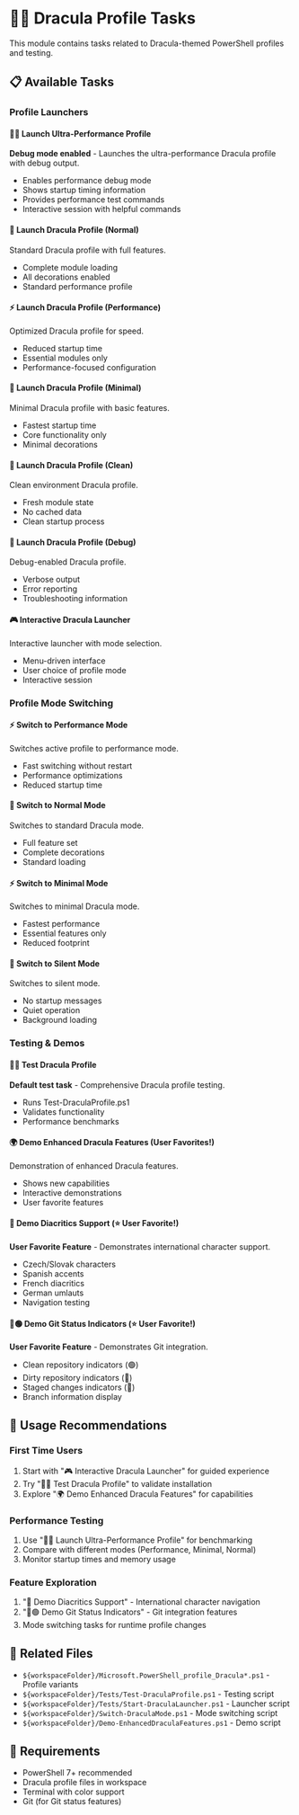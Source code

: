 # 🧛‍♂️ Dracula Profile Tasks

This module contains tasks related to Dracula-themed PowerShell profiles and testing.

## 📋 Available Tasks

### Profile Launchers

#### 🧛‍♂️ Launch Ultra-Performance Profile
**Debug mode enabled** - Launches the ultra-performance Dracula profile with debug output.
- Enables performance debug mode
- Shows startup timing information
- Provides performance test commands
- Interactive session with helpful commands

#### 🚀 Launch Dracula Profile (Normal)
Standard Dracula profile with full features.
- Complete module loading
- All decorations enabled
- Standard performance profile

#### ⚡ Launch Dracula Profile (Performance)
Optimized Dracula profile for speed.
- Reduced startup time
- Essential modules only
- Performance-focused configuration

#### 🎯 Launch Dracula Profile (Minimal)
Minimal Dracula profile with basic features.
- Fastest startup time
- Core functionality only
- Minimal decorations

#### 🧹 Launch Dracula Profile (Clean)
Clean environment Dracula profile.
- Fresh module state
- No cached data
- Clean startup process

#### 🐛 Launch Dracula Profile (Debug)
Debug-enabled Dracula profile.
- Verbose output
- Error reporting
- Troubleshooting information

#### 🎮 Interactive Dracula Launcher
Interactive launcher with mode selection.
- Menu-driven interface
- User choice of profile mode
- Interactive session

### Profile Mode Switching

#### ⚡ Switch to Performance Mode
Switches active profile to performance mode.
- Fast switching without restart
- Performance optimizations
- Reduced startup time

#### 🚀 Switch to Normal Mode
Switches to standard Dracula mode.
- Full feature set
- Complete decorations
- Standard loading

#### ⚡ Switch to Minimal Mode
Switches to minimal Dracula mode.
- Fastest performance
- Essential features only
- Reduced footprint

#### 🤫 Switch to Silent Mode
Switches to silent mode.
- No startup messages
- Quiet operation
- Background loading

### Testing & Demos

#### 🧛‍♂️ Test Dracula Profile
**Default test task** - Comprehensive Dracula profile testing.
- Runs Test-DraculaProfile.ps1
- Validates functionality
- Performance benchmarks

#### 🌍 Demo Enhanced Dracula Features (User Favorites!)
Demonstration of enhanced Dracula features.
- Shows new capabilities
- Interactive demonstrations
- User favorite features

#### 🎨 Demo Diacritics Support (⭐ User Favorite!)
**User Favorite Feature** - Demonstrates international character support.
- Czech/Slovak characters
- Spanish accents
- French diacritics
- German umlauts
- Navigation testing

#### 🔴🟢 Demo Git Status Indicators (⭐ User Favorite!)
**User Favorite Feature** - Demonstrates Git integration.
- Clean repository indicators (🟢)
- Dirty repository indicators (🔴)
- Staged changes indicators (🌟)
- Branch information display

## 🎯 Usage Recommendations

### First Time Users
1. Start with "🎮 Interactive Dracula Launcher" for guided experience
2. Try "🧛‍♂️ Test Dracula Profile" to validate installation
3. Explore "🌍 Demo Enhanced Dracula Features" for capabilities

### Performance Testing
1. Use "🧛‍♂️ Launch Ultra-Performance Profile" for benchmarking
2. Compare with different modes (Performance, Minimal, Normal)
3. Monitor startup times and memory usage

### Feature Exploration
1. "🎨 Demo Diacritics Support" - International character navigation
2. "🔴🟢 Demo Git Status Indicators" - Git integration features
3. Mode switching tasks for runtime profile changes

## 📁 Related Files

- `${workspaceFolder}/Microsoft.PowerShell_profile_Dracula*.ps1` - Profile variants
- `${workspaceFolder}/Tests/Test-DraculaProfile.ps1` - Testing script
- `${workspaceFolder}/Tests/Start-DraculaLauncher.ps1` - Launcher script
- `${workspaceFolder}/Switch-DraculaMode.ps1` - Mode switching script
- `${workspaceFolder}/Demo-EnhancedDraculaFeatures.ps1` - Demo script

## 🔧 Requirements

- PowerShell 7+ recommended
- Dracula profile files in workspace
- Terminal with color support
- Git (for Git status features)
